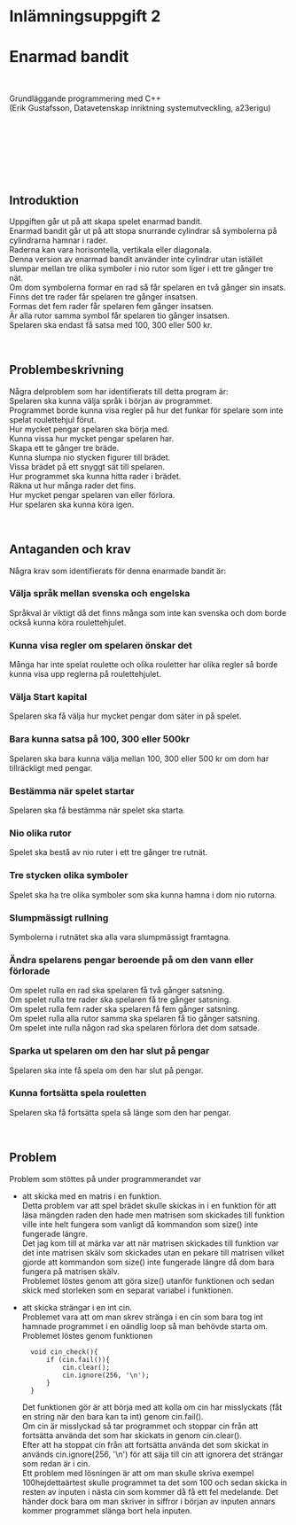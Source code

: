 # Inlämningsuppgift 2
# Enarmad bandit

<br>

Grundläggande programmering med C++  
(Erik Gustafsson, Datavetenskap inriktning systemutveckling, a23erigu)

<br>
<br>
<br>
<br>
<br>
<br>

## Introduktion

Uppgiften går ut på att skapa spelet enarmad bandit.  
Enarmad bandit går ut på att stopa snurrande cylindrar så symbolerna på cylindrarna hamnar i rader.  
Raderna kan vara horisontella, vertikala eller diagonala.  
Denna version av enarmad bandit använder inte cylindrar utan istället slumpar mellan tre olika symboler i nio rutor som liger i ett tre gånger tre nät.  
Om dom symbolerna formar en rad så får spelaren en två gånger sin insats.  
Finns det tre rader får spelaren tre gånger insatsen.  
Formas det fem rader får spelaren fem gånger insatsen.  
Är alla rutor samma symbol får spelaren tio gånger insatsen.  
Spelaren ska endast få satsa med 100, 300 eller 500 kr. 

<br>

## Problembeskrivning

Några delproblem som har identifierats till detta program är:   
Spelaren ska kunna välja språk i början av programmet.  
Programmet borde kunna visa regler på hur det funkar för spelare som inte spelat roulettehjul förut.  
Hur mycket pengar spelaren ska börja med.  
Kunna vissa hur mycket pengar spelaren har.   
Skapa ett te gånger tre bräde.  
Kunna slumpa nio stycken figurer till brädet.  
Vissa brädet på ett snyggt sät till spelaren.  
Hur programmet ska kunna hitta rader i brädet.  
Räkna ut hur många rader det fins.  
Hur mycket pengar spelaren van eller förlora.  
Hur spelaren ska kunna köra igen.

<br>

## Antaganden och krav

Några krav som identifierats för denna enarmade bandit är:  

### Välja språk mellan svenska och engelska
Språkval är viktigt då det finns många som inte kan svenska och dom borde också kunna köra roulettehjulet.

### Kunna visa regler om spelaren önskar det
Många har inte spelat roulette och olika rouletter har olika regler så borde kunna visa upp reglerna på roulettehjulet.

### Välja Start kapital 
Spelaren ska få välja hur mycket pengar dom säter in på spelet.

### Bara kunna satsa på 100, 300 eller 500kr
Spelaren ska bara kunna välja mellan 100, 300 eller 500 kr om dom har tillräckligt med pengar.

### Bestämma när spelet startar
Spelaren ska få bestämma när spelet ska starta.

### Nio olika rutor
Spelet ska bestå av nio ruter i ett tre gånger tre rutnät.

### Tre stycken olika symboler
Spelet ska ha tre olika symboler som ska kunna hamna i dom nio rutorna.

### Slumpmässigt rullning
Symbolerna i rutnätet ska alla vara slumpmässigt framtagna.

### Ändra spelarens pengar beroende på om den vann eller förlorade
Om spelet rulla en rad ska spelaren få två gånger satsning.  
Om spelet rulla tre rader ska spelaren få tre gånger satsning.  
Om spelet rulla fem rader ska spelaren få fem gånger satsning.  
Om spelet rulla alla rutor samma ska spelaren få tio gånger satsning.  
Om spelet inte rulla någon rad ska spelaren förlora det dom satsade.

### Sparka ut spelaren om den har slut på pengar
Spelaren ska inte få spela om den har slut på pengar.

### Kunna fortsätta spela rouletten  
Spelaren ska få fortsätta spela så länge som den har pengar.

<br>

## Problem

Problem som stöttes på under programmerandet var

* att skicka med en matris i en funktion.  
Detta problem var att spel brädet skulle skickas in i en funktion för att läsa mängden raden den hade men matrisen som skickades till funktion ville inte helt fungera som vanligt då kommandon som size() inte fungerade längre.  
Det jag kom till at märka var att när matrisen skickades till funktion var det inte matrisen skälv som skickades utan en pekare till matrisen vilket gjorde att kommandon som size() inte fungerade längre då dom bara fungera på matrisen skälv.  
Problemet löstes genom att göra size() utanför funktionen och sedan skick med storleken som en separat variabel i funktionen.

* att skicka strängar i en int cin.  
Problemet vara att om man skrev stränga i en cin som bara tog int hamnade programmet i en oändlig loop så man behövde starta om.  
Problemet löstes genom funktionen

        void cin_check(){
            if (cin.fail()){
                cin.clear();
                cin.ignore(256, '\n');
            }
        }

    Det funktionen gör är att börja med att kolla om cin har misslyckats (fåt en string när den bara kan ta int) genom cin.fail().  
    Om cin är misslyckad så tar programmet och stoppar cin från att fortsätta använda det som har skickats in genom cin.clear().  
    Efter att ha stoppat cin från att fortsätta använda det som skickat in används cin.ignore(256, '\n') för att säja till cin att ignorera det strängar som redan är i cin.  
    Ett problem med lösningen är att om man skulle skriva exempel 100hejdettaärtest skulle programmet ta det som 100 och sedan skicka in resten av inputen i nästa cin som kommer då få ett fel medelande. Det händer dock bara om man skriver in siffror i början av inputen annars kommer programmet slänga bort hela inputen.



